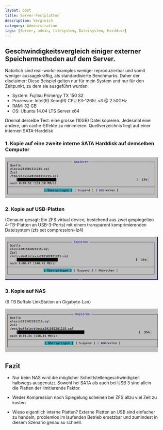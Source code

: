 ```yaml
---
layout: post
title: Server-Festplatten
description: Vergleich
category: Administration
tags: [Server, admin, filesystem, Dateisystem, Harddisk]
---
```


## Geschwindigkeitsvergleich einiger externer Speichermethoden auf dem Server.

Natürlich sind real-world-examples weniger reproduzierbar und somit weniger aussagekräftig, als standardisierte Benchmarks.
Daher der disclaimer: Diese Beispiel gelten nur für mein System und nur für den Zeitpunkt, zu dem sie ausgeführt wurden.

* System: Fujitsu Primergy TX 150 S2  
* Prozessor:  Intel(R) Xeon(R) CPU E3-1265L v3 @ 2.50GHz
* RAM: 32 GB
* OS: Ubuntu 14.04 LTS Server x64

Dreimal derselbe Test: eine grosse (10GB) Datei kopieren. Jedesmal eine andere, um cache-Effekte zu minimieren.
Quellverzeichnis liegt auf einer internen SATA-Harddisk

### 1. Kopie auf eine zweite interne SATA Harddisk auf demselben Computer

![Kopie auf SATA](../images/sata.png)

### 2. Kopie auf USB-Platten

(Genauer gesagt: Ein ZFS virtual device, bestehend aus zwei gespiegelten 4-TB-Platten an USB-3-Ports) mit einem
transparent komprimierenden Dateisystem (zfs set compression=lz4)

![Kopie auf USB](../images/zfs.png)

### 3. Kopie auf NAS

(6 TB Buffalo LinkStation an Gigabyte-Lan)

![Kopie auf NAS](../images/nas.png)

## Fazit

* Nur beim NAS wird die möglicher Schnittstellengeschwindigkeit halbwegs ausgenutzt. Sowohl hei SATA als auch bei USB 3 
sind allein die Platten der limitierende Faktor.

* Weder Kompression noch Spiegelung scheinen bei ZFS allzu viel Zeit zu kosten

* Wieso eigentlich interne Platten? Externe Platten an USB sind einfacher zu handeln, problemlos im laufenden Betrieb ersetzbar und 
zumindest in diesem Szenario genau so schnell.


